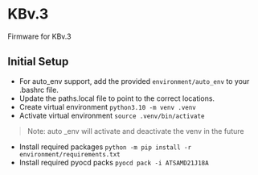 # KBv.3
Firmware for KBv.3

## Initial Setup
* For auto_env support, add the provided ```environment/auto_env``` to
  your .bashrc file.
* Update the paths.local file to point to the correct locations.
* Create virtual environment ```python3.10 -m venv .venv```
* Activate virtual environment ```source .venv/bin/activate```
> Note: auto _env will activate and deactivate the venv in the future
* Install required packages ```python -m pip install -r environment/requirements.txt```
* Install required pyocd packs ```pyocd pack -i ATSAMD21J18A```
